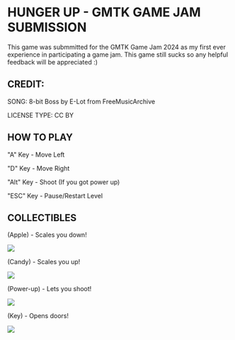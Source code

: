 # HUNGER UP - GMTK GAME JAM SUBMISSION

This game was submmitted for the GMTK Game Jam 2024 as my first ever experience in participating a game jam.
This game still sucks so any helpful feedback will be appreciated :)

## CREDIT:
SONG: 8-bit Boss by E-Lot from FreeMusicArchive

LICENSE TYPE: CC BY

## HOW TO PLAY

"A" Key - Move Left
  
"D" Key - Move Right
  
"Alt" Key - Shoot (If you got power up)
  
"ESC" Key - Pause/Restart Level

## COLLECTIBLES

(Apple) - Scales you down!

![](https://img.itch.zone/aW1nLzE3NDcwNTk4LnBuZw==/original/LJvZKT.png)

(Candy) - Scales you up! 

![](https://img.itch.zone/aW1nLzE3NDcwNTYxLnBuZw==/original/4PKJ6q.png)

(Power-up) - Lets you shoot!

![](https://img.itch.zone/aW1nLzE3NDcwNTc4LnBuZw==/original/Zjb61r.png)

(Key) - Opens doors!
  
![](https://img.itch.zone/aW1nLzE3NDcwNTg4LnBuZw==/original/0QLopW.png)
